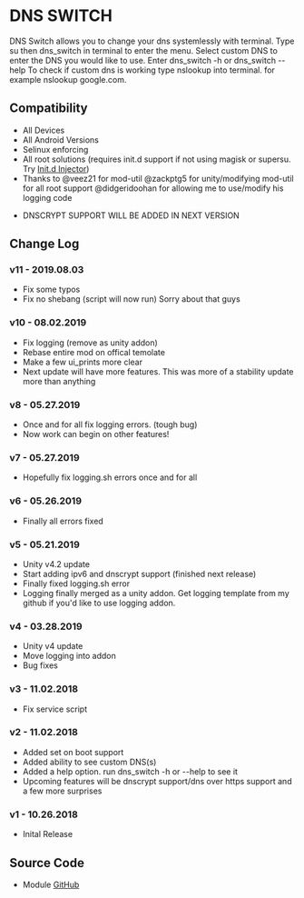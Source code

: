 # DNS SWITCH
DNS Switch allows you to change your dns systemlessly with terminal. Type su then dns_switch in terminal to enter the menu. Select custom DNS to enter the DNS you would like to use. 
Enter dns_switch -h or dns_switch --help
To check if custom dns is working type nslookup <website> into terminal. for example nslookup google.com.

## Compatibility
* All Devices 
* All Android Versions
* Selinux enforcing
* All root solutions (requires init.d support if not using magisk or supersu. Try [Init.d Injector](https://forum.xda-developers.com/android/software-hacking/mod-universal-init-d-injector-wip-t3692105))
* Thanks to @veez21 for mod-util @zackptg5 for unity/modifying mod-util for all root support @didgeridoohan for allowing me to use/modify his logging code

-  DNSCRYPT SUPPORT WILL BE ADDED IN NEXT VERSION

## Change Log
### v11 - 2019.08.03
* Fix some typos
* Fix no shebang (script will now run) Sorry about that guys

### v10 - 08.02.2019
* Fix logging (remove as unity addon)
* Rebase entire mod on offical temolate
* Make a few ui_prints more clear
* Next update will have more features. This was more of a stability update more than anything

### v8 - 05.27.2019
* Once and for all fix logging errors. (tough bug)
* Now work can begin on other features!

### v7 - 05.27.2019
* Hopefully fix logging.sh errors once and for all

### v6 - 05.26.2019
* Finally all errors fixed

### v5 - 05.21.2019
* Unity v4.2 update
* Start adding ipv6 and dnscrypt support (finished next release)
* Finally fixed logging.sh error
* Logging finally merged as a unity addon. Get logging template from my github if you'd like to use logging addon.

### v4 - 03.28.2019
* Unity v4 update
* Move logging into addon
* Bug fixes

### v3 - 11.02.2018
* Fix service script

### v2 - 11.02.2018
* Added set on boot support
* Added ability to see custom DNS(s)
* Added a help option. run dns_switch -h or --help to see it
* Upcoming features will be dnscrypt support/dns over https support and a few more surprises

### v1 - 10.26.2018
* Inital Release


## Source Code
* Module [GitHub](https://github.com/JohnFawkes/DNSSwitch)
